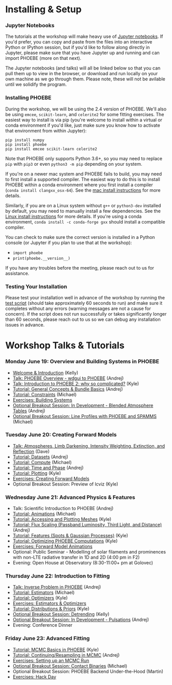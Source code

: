 # Installing & Setup

### Jupyter Notebooks

The tutorials at the workshop will make heavy use of [Jupyter notebooks](https://jupyter.org/install).  If you'd prefer, you can copy and paste from the files into an interactive Python or IPython session, but if you'd like to follow along directly in Jupyter, please make sure that you have Jupyter up and running and can import PHOEBE (more on that next).

The Jupyter notebooks (and talks) will all be linked below so that you can pull them up to view in the browser, or download and run locally on your own machine as we go through them. Please note, these will not be avilable until we solidify the program.

### Installing PHOEBE

During the workshop, we will be using the 2.4 version of PHOEBE.  We'll also be using `emcee`, `scikit-learn`, and `celerite2` for some fitting exercises.  The easiest way to install is via pip (you're welcome to install within a virtual or conda environment if you'd like, just make sure you know how to activate that environment from within Jupyter):

```
pip install numpy
pip install phoebe
pip install emcee scikit-learn celerite2
```

Note that PHOEBE only supports Python 3.6+, so you may need to replace `pip` with `pip3` or even `python3 -m pip` depending on your system.

If you're on a newer mac system and PHOEBE fails to build, you may need to first install a supported compiler.  The easiest way to do this is to install PHOEBE within a conda environment where you first install a compiler (`conda install clangxx_osx-64`).  See the [mac install instructions](http://phoebe-project.org/install/latest/mac/auto) for more details.

Similarly, if you are on a Linux system without `g++` or `python3-dev` installed by default, you may need to manually install a few dependencies.  See the [Linux install instructions](http://phoebe-project.org/install/latest/linux/auto) for more details.  If you're using a conda environment, `conda install -c conda-forge gxx` should install a compatible compiler.

You can check to make sure the correct version is installed in a Python console (or Jupyter if you plan to use that at the workshop):

* `import phoebe`
* `print(phoebe.__version__)`

If you have any troubles before the meeting, please reach out to us for assistance.


### Testing Your Installation


Please test your installation well in advance of the workshop by running the [test script](https://raw.githubusercontent.com/phoebe-project/phoebe2-workshop/2022june/test_install.py) (should take approximately 60 seconds to run) and make sure it completes without any errors (warning messages are not a cause for concern).  If the script does not run successfully or takes significantly longer than 60 seconds, please reach out to us so we can debug any installation issues in advance.

# Workshop Talks & Tutorials

### Monday June 19: Overview and Building Systems in PHOEBE

* [Welcome & Introduction](https://docs.google.com/presentation/d/e/2PACX-1vS8VXgvYJV4cXrnwF8XMLbZoKJqiTRQJcFv_GXnJrLOcn6QyU7JHJJ7ZH5totNOQIPSu1yawF1kL1m1/pub?start=false&loop=false&delayms=3000) (Kelly)
* [Talk: PHOEBE Overview - wdgui to PHOEBE](https://docs.google.com/presentation/d/e/2PACX-1vT1no8csPNugrLUarxISYj_jtFidp6vMzzNj3jUkqTsUTw9ozOQ1wqh79kSaL-xLXZcSWKQ8UyNI_RE/pub?start=false&loop=false&delayms=3000) (Andrej)
* [Talk: Introduction to PHOEBE 2: why so complicated?](https://docs.google.com/presentation/d/e/2PACX-1vR_okhrCOKLqCW_d_cBiq5CwaIBWREYbIXPwB-AnndvYA8g9Xxs91rlZBjHLpEzzCp622i19hbsaxLh/pub?start=false&loop=false&delayms=3000) (Kyle)
* [Tutorial: General Concepts & Bundle Basics](./Tutorial_01_bundle_basics.ipynb) (Andrej)
* [Tutorial: Constraints](./Tutorial_02_constraints.ipynb) (Michael)
* [Exercises: Building Systems](./Exercises_01_building_systems.ipynb)
* [Optional Breakout Session: In Development - Blended Atmosphere Tables](https://docs.google.com/presentation/d/e/2PACX-1vSI-dNQSiGfNqttEuOzEd-iD2HIFfrvPVtFhk__I4YCwqOAo9cy047Tbkk74MkYgiRgO4iePvYf2Ss3/pub?start=false&loop=false&delayms=3000) (Andrej)
* [Optional Breakout Session: Line Profiles with PHOEBE and SPAMMS](https://docs.google.com/presentation/d/e/2PACX-1vTnWRdVfhC4bbrzGyP7kzhoMbZCOzyBbjJaRFJiMIUkpeSitL5Eqd_Dt1Ip3RZhPLhUvlKS1-iqnC0h/pub?start=false&loop=false&delayms=3000) (Michael)


### Tuesday June 20: Creating Forward Models

* [Talk: Atmospheres, Limb Darkening, Intensity Weighting, Extinction, and Reflection](https://docs.google.com/presentation/d/e/2PACX-1vQ9ba54aHX5cwTNN2eJfRdG5nLXFqoOKLLUl9I0_sGwVYX2BEVLQDjQh1po8xti6bzbDAzD7sIT3ACH/pub?start=false&loop=false&delayms=3000) (Dave)
* [Tutorial: Datasets](./Tutorial_03_datasets.ipynb) (Andrej)
* [Tutorial: Compute](./Tutorial_04_compute.ipynb) (Michael)
* [Tutorial: Time and Phase](./Tutorial_05_time_and_phase.ipynb) (Andrej)
* [Tutorial: Plotting](./Tutorial_06_plotting.ipynb) (Kyle)
* [Exercises: Creating Forward Models](./Exercises_02_forward_models.ipynb)
* Optional Breakout Session: Preview of lcviz (Kyle)


### Wednesday June 21: Advanced Physics & Features

* Talk: Scientific Introduction to PHOEBE (Andrej)
* [Tutorial: Animations](./Tutorial_07_animations.ipynb) (Michael)
* [Tutorial: Accessing and Plotting Meshes](./Tutorial_08_meshes.ipynb) (Kyle)
* [Tutorial: Flux Scaling (Passband Luminosity, Third Light, and Distance)](./Tutorial_09_pblum_l3_distance.ipynb) (Andrej)
* [Tutorial: Features (Spots & Gaussian Processes)](./Tutorial_10_features.ipynb) (Kyle)
* [Tutorial: Optimizing PHOEBE Computations](./Tutorial_11_optimizing_computations.ipynb) (Kyle)
* [Exercises: Forward Model Animations](./Exercises_03_animations.ipynb)
* Optional: Public Seminar - Modelling of solar filaments and prominences with non-LTE radiative transfer in 1D and 2D (4:00 pm in F2)
* Evening: Open House at Observatory (8:30-11:00+ pm at Golovec)


### Thursday June 22: Introduction to Fitting

* [Talk: Inverse Problem in PHOEBE](https://docs.google.com/presentation/d/e/2PACX-1vSZxGLuuJAf2_imhVVhGAW_xoeOgmEI-0YWbnfES2XaUz8YO1jGdHe8652c8flxiSGotJQQF1eGp16R/pub?start=false&loop=false&delayms=3000) (Andrej)
* [Tutorial: Estimators](./Tutorial_12_estimators.ipynb) (Michael)
* [Tutorial: Optimizers](./Tutorial_13_optimizers.ipynb) (Kyle)
* [Exercises: Estimators & Optimizers](./Exercises_04_estimators_optimizers.ipynb)
* [Tutorial: Distributions & Priors](./Tutorial_14_distributions.ipynb) (Kyle)
* [Optional Breakout Session: Detrending](./Tutorial_detrending.ipynb) (Kelly)
* [Optional Breakout Session: In Development - Pulsations](https://docs.google.com/presentation/d/e/2PACX-1vR54syXqzX9MiGxsHdus7A7xDjS3_4ka3TyQiXpoBzCduwAiEymK0zxn40zSrBaNDQ3SodwxlY3p6mm/pub?start=false&loop=false&delayms=3000) (Andrej)
* Evening: Conference Dinner


### Friday June 23: Advanced Fitting

* [Tutorial: MCMC Basics in PHOEBE](./Tutorial_15_mcmc.ipynb) (Kyle)
* [Tutorial: Continuing/Resampling in MCMC](./Tutorial_16_mcmc_continued.ipynb) (Andrej)
* [Exercises: Setting up an MCMC Run](./Exercises_08_mcmc.ipynb)
* [Optional Breakout Session: Contact Binaries](./Tutorial_semidetached_contact.ipynb) (Michael)
* Optional Breakout Session: PHOEBE Backend Under-the-Hood (Martin)
* [Exercises: Hack Day](./Exercises_05_mcmc_hack_day.ipynb)

